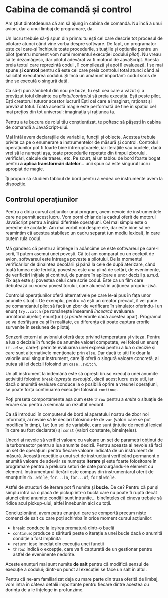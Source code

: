 # Cabina de comandă și control

Am știut dintotdeauna că am să ajung în cabina de comandă. Nu încă a unui avion, dar a unui limbaj de programare, da.

Un lucru trebuie să-ți spun din prima: tu ești cel care descrie tot procesul de pilotare atunci când vine vorba despre software. De fapt, un programator este cel care-și închipuie toate procedurile, situațiile și opțiunile pentru un pilot (pentru moment vom numi momentul execuției codului *pilot*). Nu vreau să te dezamăgesc, dar pilotul adevărat va fi motorul de JavaScript. Acesta preia textul care reprezintă codul , îl compilează și apoi îl evaluează. I se mai spune și **control** pentru că este cel care preia controlul total atunci când ai solicitat executarea codului. Și încă un amănunt important: codul scris de tine se execută o singură dată.

Ca să-ți pun zâmbetul din nou pe buze, tu ești cea care a văzut și a prevăzut totul dinainte ca *pilotul*/*controlul* să preia execuția. Ești peste pilot. Ești creatorul tuturor acestor lucruri! Ești cel care a imaginat, raționat și prevăzut totul. Toată această magie este performată de tine în spațiul cel mai prețios din tot universul: imaginația și rațiunea ta.

Pentru a te bucura de rolul tău conștientizat, te poftesc să pășești în cabina de comandă a JavaScript-ului.

Mai întâi avem declarațiile de variabile, funcții și obiecte. Acestea trebuie privite ca pe o enumerare a instrumentelor de măsură și control. Controlul operațiunilor pot fi foarte bine întreruptoarele, iar iterațiile sau buclele, dacă vrei să le numești așa, toate procedurile repetate din timpul zborului, verificări, calcule de traseu, etc. Pe scurt, ai un tablou de bord foarte bogat pentru **a aplica transformări datelor**... unii spun că este singurul lucru apropiat de magie.

Îți propun să studiem tabloul de bord pentru a vedea ce instrumente avem la dispoziție.

## Controlul operațiunilor

Pentru a dirija cursul acțiunilor unui program, avem nevoie de instrumentele care ne permit acest lucru. Vom porni chiar de la cadrul oferit de motorul JavaScript pentru a înșirui diferitele operațiuni. Cel mai simplu este o pereche de acolade. Am mai vorbit noi despre ele, dar este bine să ne reamintim că acestea stabilesc un cadru separat (un mediu lexical), în care putem rula codul.

Mă gândesc că pentru a înțelege în adâncime ce este softwareul pe care-l scrii, îl putem asemui unei povești. Că tot am comparat cu un cockpit de avion, softwareul este întreaga poveste a pilotului. De la momentul verificărilor de dinaintea decolării și până la cele de după aterizare, când toată lumea este fericită, povestea este una plină de setări, de evenimente, de verificări inițiale și continui, de punere în aplicare a unor decizii ș.a.m.d. Fix așa este și povestea celui care scrie codul. Este ca un film care debutează cu vocea povestitorului, care alunecă în acțiunea propriu-zisă.

Controlul operațiunilor oferă alternativele pe care le-ai pus în fața unor anumite situații. De exemplu, pentru că ești un creator precaut, îl vei pune pe comandantul pilot să facă un zbor de verificare în simulator oferindu-i un enunț `try..catch` (pe românește înseamnă *încearcă* evaluarea următorului(relor) enunț(uri) și *prinde* erorile dacă acestea apar). Programul se va desfășura ca și în realitate, cu diferența că poate captura erorile survenite în sesiunea de pilotaj.

Senzorii externi ai avionului oferă date privind temperatura și viteza. Pentru a lua o decizie în funcție de anumite valoari computate, vei folosi un enunț `if..else`, care-ți permite evaluarea unei expresii pentru a lua o decizie și care sunt alternativele menționate prin `else`. Dar dacă te uiți fix doar la valorile unui singur instrument, care îți oferă o singură valoare concretă, ai putea să iei decizii folosind un `case..switch`.

Un alt instrument la îndemână este să oprești brusc execuția unei anumite activități folosind `break` (*oprește execuția*), dacă acest lucru este util, iar dacă o anumită evaluare conduce la o posibilă oprire a vreunei operațiuni, se poate forța continuarea execuției folosind `continue`.

Poți preseta comportamente așa cum este `throw` pentru a *emite* o situație de eroare sau pentru a semnala un rezultat nedorit.

Ca să introduci în computerul de bord al aparatului nostru de zbor noi informații, ai nevoie să le declari folosindu-te de `var` (valori care se pot modifica în timp), `let` (un soi de variabile, care sunt țintuite de mediul lexical în care au fost declarate) și `const` (valori constante, bineînțeles).

Uneori ai nevoie să verifici valoare cu valoare un set de parametri obținut de la turboreactor pentru a lua anumite decizii. Pentru aceasta ai nevoie să faci un set de operațiuni pentru fiecare valoare indicată de un instrument de măsură. Această repetiție a unui set de instrucțiuni verificând permanent o anumită valoare de adevăr se numește **iterare** și este foarte folositoare în programare pentru a prelucra seturi de date parcurgându-le element cu element. Instrumentarul iterării este compus din instrumentarul oferit de enunțurile `do..while`, `for...in`, `for...of`, `for` și `while`.

Astfel de structuri de iterare pot fi numite și **bucle**. De ce? Pentru că pur și simplu intră ca o placă de pickup într-o buclă care nu poate fi ruptă decât atunci când anumite condiții sunt întrunite... bineînțeles că cineva trebuie să ridice acul pickup-ului, altfel înnebunim aici cu toții.

Concluzionând, avem patru enunțuri care se comportă precum niște comenzi de salt cu care poți schimba în orice moment cursul acțiunilor:

-   `break`: conduce la ieșirea prematură dintr-o buclă
-   `continue`: produce o săritură peste o iterație a unei bucle dacă o anumită condiție a fost împlinită
-   `return`: iese imediat din execuția unei funcții
-   `throw`: indică o excepție, care va fi capturată de un gestionar pentru astfel de evenimente nedorite.

Aceste enunțuri mai sunt numite **de salt** pentru că modifică sensul de execuție a codului; dintr-un punct al execuției se face un salt în altul.

Pentru că ne-am familiarizat deja cu mare parte din trusa oferită de limbaj, vom intra în câteva detalii importante pentru fiecare dintre acestea cu dorința de a le înțelege în profunzime.
